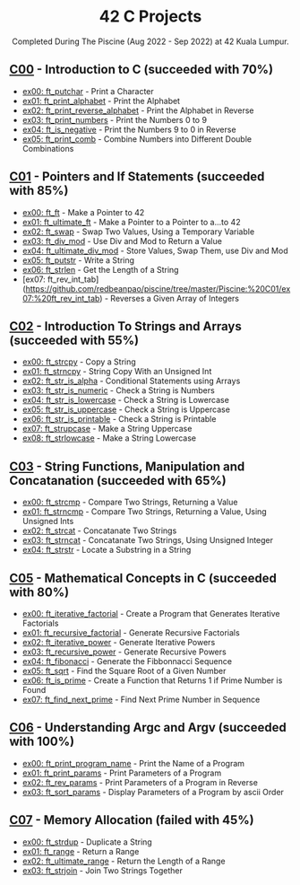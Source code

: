 <div align="center">

# 42 C Projects

Completed During The Piscine (Aug 2022 - Sep 2022) at 42 Kuala Lumpur.

</div>

## [C00](https://github.com/redbeanpao/piscine/tree/master/Piscine:%20C00) - Introduction to C (succeeded with 70%)

- [ex00: ft_putchar](https://github.com/redbeanpao/piscine/tree/master/Piscine:%20C00/ex00:%20ft_putchar) - Print a Character
- [ex01: ft_print_alphabet](https://github.com/redbeanpao/piscine/tree/master/Piscine:%20C00/ex01:%20ft_print_alphabet) - Print the Alphabet
- [ex02: ft_print_reverse_alphabet](https://github.com/redbeanpao/piscine/tree/master/Piscine:%20C00/ex02:%20ft_print_reverse_alphabet) - Print the Alphabet in Reverse
- [ex03: ft_print_numbers](https://github.com/redbeanpao/piscine/tree/master/Piscine:%20C00/ex03:%20ft_print_numbers) - Print the Numbers 0 to 9
- [ex04: ft_is_negative](https://github.com/redbeanpao/piscine/tree/master/Piscine:%20C00/ex04:%20ft_is_negative) - Print the Numbers 9 to 0 in Reverse
- [ex05: ft_print_comb](https://github.com/redbeanpao/piscine/tree/master/Piscine:%20C00/ex05:%20ft_print_comb) - Combine Numbers into Different Double Combinations

## [C01](https://github.com/redbeanpao/piscine/tree/master/Piscine:%20C01) - Pointers and If Statements (succeeded with 85%)

- [ex00: ft_ft](https://github.com/redbeanpao/piscine/tree/master/Piscine:%20C01/ex00:%20ft_ft) - Make a Pointer to 42
- [ex01: ft_ultimate_ft](https://github.com/redbeanpao/piscine/tree/master/Piscine:%20C01/ex01:%20ft_ultimate_ft) - Make a Pointer to a Pointer to a...to 42
- [ex02: ft_swap](https://github.com/redbeanpao/piscine/tree/master/Piscine:%20C01/ex02:%20ft_swap) - Swap Two Values, Using a Temporary Variable
- [ex03: ft_div_mod](https://github.com/redbeanpao/piscine/tree/master/Piscine:%20C01/ex03:%20ft_div_mod) - Use Div and Mod to Return a Value
- [ex04: ft_ultimate_div_mod](https://github.com/redbeanpao/piscine/tree/master/Piscine:%20C01/ex04:%20ft_ultimate_div_mod) - Store Values, Swap Them, use Div and Mod
- [ex05: ft_putstr](https://github.com/redbeanpao/piscine/tree/master/Piscine:%20C01/ex05:%20ft_putstr) - Write a String
- [ex06: ft_strlen](https://github.com/redbeanpao/piscine/tree/master/Piscine:%20C01/ex06:%20ft_strlen) - Get the Length of a String
- [ex07: ft_rev_int_tab] (https://github.com/redbeanpao/piscine/tree/master/Piscine:%20C01/ex07:%20ft_rev_int_tab) - Reverses a Given Array of Integers

## [C02](https://github.com/redbeanpao/piscine/tree/master/Piscine:%20C02) - Introduction To Strings and Arrays (succeeded with 55%)

- [ex00: ft_strcpy](https://github.com/redbeanpao/piscine/tree/master/Piscine:%20C02/ex00:%20ft_strcpy) - Copy a String
- [ex01: ft_strncpy](https://github.com/redbeanpao/piscine/tree/master/Piscine:%20C02/ex01:%20ft_strncpy) - String Copy With an Unsigned Int
- [ex02: ft_str_is_alpha](https://github.com/redbeanpao/piscine/tree/master/Piscine:%20C02/ex02:%20ft_str_is_alpha) - Conditional Statements using Arrays
- [ex03: ft_str_is_numeric](https://github.com/redbeanpao/piscine/tree/master/Piscine:%20C02/ex03:%20ft_str_is_numeric) - Check a String is Numbers
- [ex04: ft_str_is_lowercase](https://github.com/redbeanpao/piscine/tree/master/Piscine:%20C02/ex04:%20ft_str_is_lowercase) - Check a String is Lowercase
- [ex05: ft_str_is_uppercase](https://github.com/redbeanpao/piscine/tree/master/Piscine:%20C02/ex05:%20ft_str_is_uppercase) - Check a String is Uppercase
- [ex06: ft_str_is_printable](https://github.com/redbeanpao/piscine/tree/master/Piscine:%20C02/ex06:%20ft_str_is_printable) - Check a String is Printable
- [ex07: ft_strupcase](https://github.com/redbeanpao/piscine/tree/master/Piscine:%20C02/ex07:%20ft_strupcase) - Make a String Uppercase
- [ex08: ft_strlowcase](https://github.com/redbeanpao/piscine/tree/master/Piscine:%20C02/ex08:%20ft_strlowcase) - Make a String Lowercase

## [C03](https://github.com/redbeanpao/piscine/tree/master/Piscine:%20C03) - String Functions, Manipulation and Concatanation (succeeded with 65%)

- [ex00: ft_strcmp](https://github.com/redbeanpao/piscine/tree/master/Piscine:%20C03/ex00:%20ft_strcmp) - Compare Two Strings, Returning a Value
- [ex01: ft_strncmp](https://github.com/redbeanpao/piscine/tree/master/Piscine:%20C03/ex01:%20ft_strncmp) - Compare Two Strings, Returning a Value, Using Unsigned Ints
- [ex02: ft_strcat](https://github.com/redbeanpao/piscine/tree/master/Piscine:%20C03/ex02:%20ft_strcat) - Concatanate Two Strings
- [ex03: ft_strncat](https://github.com/redbeanpao/piscine/tree/master/Piscine:%20C03/ex03:%20ft_strncat) - Concatanate Two Strings, Using Unsigned Integer
- [ex04: ft_strstr](https://github.com/redbeanpao/piscine/tree/master/Piscine:%20C03/ex04:%20ft_strstr) - Locate a Substring in a String

## [C05](https://github.com/redbeanpao/piscine/tree/master/Piscine:%20C05) - Mathematical Concepts in C (succeeded with 80%)

- [ex00: ft_iterative_factorial](https://github.com/redbeanpao/piscine/tree/master/Piscine:%20C05/ex00:%20ft_iterative_factorial) - Create a Program that Generates Iterative Factorials
- [ex01: ft_recursive_factorial](https://github.com/redbeanpao/piscine/tree/master/Piscine:%20C05/ex01:%20ft_recursive_factorial) - Generate Recursive Factorials
- [ex02: ft_iterative_power](https://github.com/redbeanpao/piscine/tree/master/Piscine:%20C05/ex02:%20ft_iterative_power) - Generate Iterative Powers
- [ex03: ft_recursive_power](https://github.com/redbeanpao/piscine/tree/master/Piscine:%20C05/ex03:%20ft_recursive_power) - Generate Recursive Powers
- [ex04: ft_fibonacci](https://github.com/redbeanpao/piscine/tree/master/Piscine:%20C05/ex04:%20ft_fibonacci) - Generate the Fibbonnacci Sequence
- [ex05: ft_sqrt](https://github.com/redbeanpao/piscine/tree/master/Piscine:%20C05/ex05:%20ft_sqrt) - Find the Square Root of a Given Number
- [ex06: ft_is_prime](https://github.com/redbeanpao/piscine/tree/master/Piscine:%20C05/ex06:%20ft_is_prime) - Create a Function that Returns 1 if Prime Number is Found
- [ex07: ft_find_next_prime](https://github.com/redbeanpao/piscine/tree/master/Piscine:%20C05/ex07:%20ft_find_next_prime) - Find Next Prime Number in Sequence

## [C06](https://github.com/redbeanpao/piscine/tree/master/Piscine:%20C06) - Understanding Argc and Argv (succeeded with 100%)

- [ex00: ft_print_program_name](https://github.com/redbeanpao/piscine/tree/master/Piscine:%20C06/ex00:%20ft_print_program_name) - Print the Name of a Program
- [ex01: ft_print_params](https://github.com/redbeanpao/piscine/tree/master/Piscine:%20C06/ex01:%20ft_print_params) - Print Parameters of a Program
- [ex02: ft_rev_params](https://github.com/redbeanpao/piscine/tree/master/Piscine:%20C06/ex02:%20ft_rev_params) - Print Parameters of a Program in Reverse
- [ex03: ft_sort_params](https://github.com/redbeanpao/piscine/tree/master/Piscine:%20C06/ex03:%20ft_sort_params) - Display Parameters of a Program by ascii Order

## [C07](https://github.com/redbeanpao/piscine/tree/master/Piscine:%20C07) - Memory Allocation (failed with 45%)

- [ex00: ft_strdup](https://github.com/redbeanpao/piscine/tree/master/Piscine:%20C07/ex00:%20ft_strdup) - Duplicate a String
- [ex01: ft_range](https://github.com/redbeanpao/piscine/tree/master/Piscine:%20C07/ex01:%20ft_range) - Return a Range
- [ex02: ft_ultimate_range](https://github.com/redbeanpao/piscine/tree/master/Piscine:%20C07/ex02:%20ft_ultimate_range) - Return the Length of a Range
- [ex03: ft_strjoin](https://github.com/redbeanpao/piscine/tree/master/Piscine:%20C07/ex03:%20ft_strjoin) - Join Two Strings Together

<div align="center">
